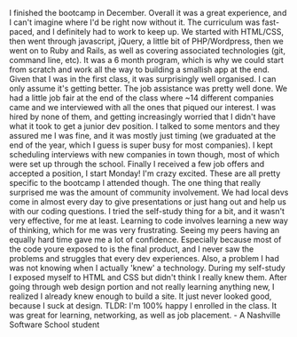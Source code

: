 I finished the bootcamp in December. Overall it was a great experience, and I
can't imagine where I'd be right now without it. The curriculum was fast-
paced, and I definitely had to work to keep up. We started with HTML/CSS, then
went through javascript, jQuery, a little bit of PHP/Wordpress, then we went
on to Ruby and Rails, as well as covering associated technologies (git,
command line, etc). It was a 6 month program, which is why we could start from
scratch and work all the way to building a smallish app at the end. Given that
I was in the first class, it was surprisingly well organised. I can only
assume it's getting better. The job assistance was pretty well done. We had a
little job fair at the end of the class where ~14 different companies came and
we interviewed with all the ones that piqued our interest. I was hired by none
of them, and getting increasingly worried that I didn't have what it took to
get a junior dev position. I talked to some mentors and they assured me I was
fine, and it was mostly just timing (we graduated at the end of the year,
which I guess is super busy for most companies). I kept scheduling interviews
with new companies in town though, most of which were set up through the
school. Finally I received a few job offers and accepted a position, I start
Monday! I'm crazy excited. These are all pretty specific to the bootcamp I
attended though. The one thing that really surprised me was the amount of
community involvement. We had local devs come in almost every day to give
presentations or just hang out and help us with our coding questions. I tried
the self-study thing for a bit, and it wasn't very effective, for me at least.
Learning to code involves learning a new way of thinking, which for me was
very frustrating. Seeing my peers having an equally hard time gave me a lot of
confidence. Especially because most of the code youre exposed to is the final
product, and I never saw the problems and struggles that every dev
experiences. Also, a problem I had was not knowing when I actually 'knew' a
technology. During my self-study I exposed myself to HTML and CSS but didn't
think I really knew them. After going through web design portion and not
really learning anything new, I realized I already knew enough to build a
site. It just never looked good, because I suck at design. TLDR: I'm 100%
happy I enrolled in the class. It was great for learning, networking, as well
as job placement. - A Nashville Software School student

